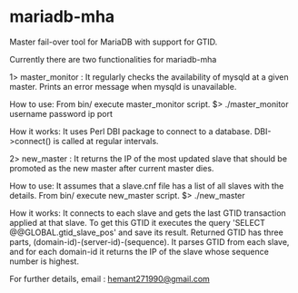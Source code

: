 # mariadb-mha
Master fail-over tool for MariaDB with support for GTID.

Currently there are two functionalities for mariadb-mha

1> master_monitor : It regularly checks the availability of mysqld at a given master. Prints an error message when mysqld is unavailable.

How to use:
From bin/ execute master_monitor script.
$> ./master_monitor username password ip port

How it works:
It uses Perl DBI package to connect to a database. DBI->connect() is called at regular intervals.

2> new_master : It returns the IP of the most updated slave that should be promoted as the new master after current master dies.

How to use:
It assumes that a slave.cnf file has a list of all slaves with the details.
From bin/ execute new_master script.
$> ./new_master

How it works:
It connects to each slave and gets the last GTID transaction applied at that slave. To get this GTID it executes the query 'SELECT @@GLOBAL.gtid_slave_pos' and save its result. Returned GTID has three parts, (domain-id)-(server-id)-(sequence).
It parses GTID from each slave, and for each domain-id it returns the IP of the slave whose sequence number is highest.

For further details,
email : hemant271990@gmail.com
